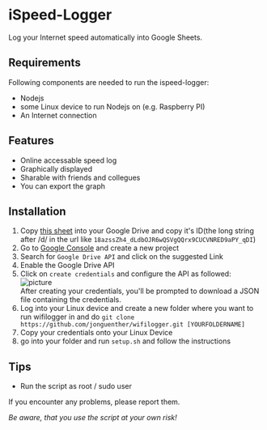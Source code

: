 # iSpeed-Logger
Log your Internet speed automatically into Google Sheets.

## Requirements
Following components are needed to run the ispeed-logger:
- Nodejs
- some Linux device to run Nodejs on (e.g. Raspberry PI)
- An Internet connection

## Features
- Online accessable speed log
- Graphically displayed
- Sharable with friends and collegues
- You can export the graph

## Installation
1. Copy [this sheet](https://goo.gl/qFZcZF) into your Google Drive and copy it's ID(the long string after /d/ in the url like `18azssZh4_dLdbOJR6wQSVgQQrx9CUCVNRED9aPY_qDI`)
1. Go to [Google Console](https://console.cloud.google.com/) and create a new project
1. Search for `Google Drive API` and click on the suggested Link
1. Enable the Google Drive API
1. Click on `create credentials` and configure the API as followed: <br>![picture](https://i.imgur.com/PGKwmou.png) <br>After creating your credentials, you'll be prompted to download a JSON file containing the credentials.
1. Log into your Linux device and create a new folder where you want to run wifilogger in and do `git clone https://github.com/jonguenther/wifilogger.git [YOURFOLDERNAME]`
1. Copy your credentials onto your Linux Device
1. go into your folder and run `setup.sh` and follow the instructions

## Tips
- Run the script as root / sudo user

If you encounter any problems, please report them.

*Be aware, that you use the script at your own risk!*
